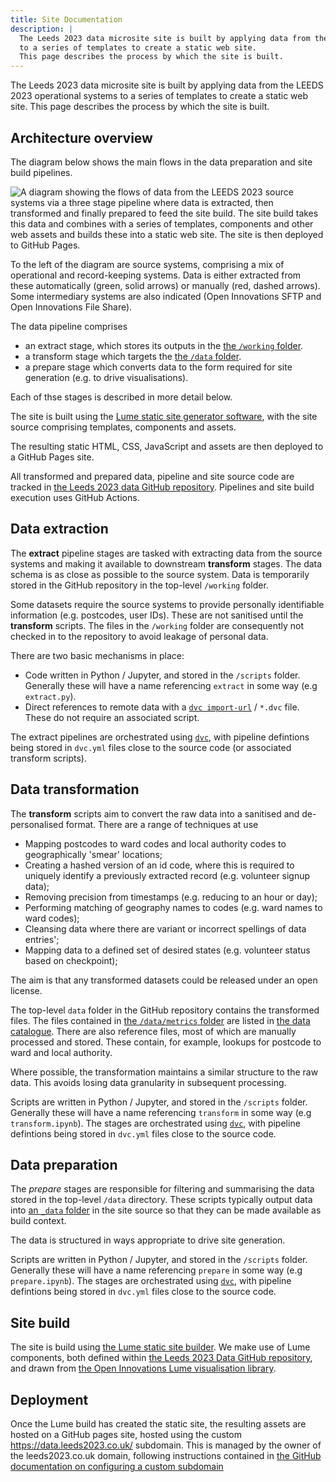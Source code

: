 ```yaml
---
title: Site Documentation
description: |
  The Leeds 2023 data microsite site is built by applying data from the LEEDS 2023 operational systems
  to a series of templates to create a static web site.
  This page describes the process by which the site is built.
---
```


The Leeds 2023 data microsite site is built by applying data from the LEEDS 2023 operational systems
to a series of templates to create a static web site.
This page describes the process by which the site is built.

## Architecture overview

The diagram below shows the main flows in the data preparation and site build pipelines.

![A diagram showing the flows of data from the LEEDS 2023 source systems via a three stage pipeline where data is extracted, then transformed and finally prepared to feed the site build. The site build takes this data and combines with a series of templates, components and other web assets and builds these into a static web site. The site is then deployed to GitHub Pages.](/assets/images/docs/architecture-overview.png)

To the left of the diagram are source systems, comprising a mix of operational and record-keeping systems. Data is either extracted from these automatically (green, solid arrows) or manually (red, dashed arrows). Some intermediary systems are also indicated (Open Innovations SFTP and Open Innovations File Share).

The data pipeline comprises

* an extract stage, which stores its outputs in the
  [the `/working` folder](https://github.com/open-innovations/leeds-2023/tree/main/working).
* a transform stage which targets the 
  [the `/data` folder](https://github.com/open-innovations/leeds-2023/tree/main/data/).
* a prepare stage which converts data to the form required
  for site generation (e.g. to drive visualisations).

Each of thse stages is described in more detail below.

The site is built using the [Lume static site generator software][LUME_LAND], with the site source comprising templates, components and assets.

The resulting static HTML, CSS, JavaScript and assets are then deployed to a GitHub Pages site.

All transformed and prepared data, pipeline and site source code are tracked in
[the Leeds 2023 data GitHub repository][L23_DATA_GITHUB].
Pipelines and site build execution uses GitHub Actions.

## Data extraction

The __extract__ pipeline stages are tasked with extracting data from the source systems
and making it available to downstream __transform__ stages.
The data schema is as close as possible to the source system.
Data is temporarily stored in the GitHub repository in the top-level `/working` folder.

Some datasets require the source systems to provide personally identifiable information
(e.g. postcodes, user IDs).
These are not sanitised until the __transform__ scripts.
The files in the `/working` folder are consequently
not checked in to the repository to avoid leakage of personal data.

There are two basic mechanisms in place:

* Code written in Python / Jupyter, and stored in the `/scripts` folder.
  Generally these will have a name referencing `extract` in some way (e.g `extract.py`).
* Direct references to remote data with a [`dvc import-url`](https://dvc.org/doc/command-reference/import-url)
  / `*.dvc` file. These do not require an associated script.

The extract pipelines are orchestrated using [`dvc`][DVC_ORG], with pipeline defintions being
stored in `dvc.yml` files close to the source code (or associated transform scripts).

## Data transformation

The __transform__ scripts aim to convert the raw data into a sanitised and de-personalised format.
There are a range of techniques at use

* Mapping postcodes to ward codes and local authority codes to geographically 'smear' locations;
* Creating a hashed version of an id code, where this is required to uniquely identify a
  previously extracted record (e.g. volunteer signup data);
* Removing precision from timestamps (e.g. reducing to an hour or day);
* Performing matching of geography names to codes (e.g. ward names to ward codes);
* Cleansing data where there are variant or incorrect spellings of data entries';
* Mapping data to a defined set of desired states (e.g. volunteer status based on checkpoint);

The aim is that any transformed datasets could be released under an open license.

The top-level `data` folder in the GitHub repository contains the transformed files.
The files contained in
[the `/data/metrics` folder](https://github.com/open-innovations/leeds-2023/tree/main/data/metrics)
are listed in [the data catalogue](/catalogue/).
There are also reference files, most of which are manually processed and stored.
These contain, for example, lookups for postcode to ward and local authority.

Where possible, the transformation maintains a similar structure to the raw data.
This avoids losing data granularity in subsequent processing.

Scripts are written in Python / Jupyter, and stored in the `/scripts` folder.
Generally these will have a name referencing `transform` in some way (e.g `transform.ipynb`).
The stages are orchestrated using [`dvc`][DVC_ORG], with pipeline defintions being
stored in `dvc.yml` files close to the source code.

## Data preparation

The _prepare_ stages are responsible for filtering and summarising the data stored in the top-level `/data` directory.
These scripts typically output data into
[an `_data` folder](https://lume.land/docs/creating-pages/shared-data/#the-_data-directories)
in the site source so that they can be made available as build context.

The data is structured in ways appropriate to drive site generation.

Scripts are written in Python / Jupyter, and stored in the `/scripts` folder.
Generally these will have a name referencing `prepare` in some way (e.g `prepare.ipynb`).
The stages are orchestrated using [`dvc`][DVC_ORG], with pipeline defintions being
stored in `dvc.yml` files close to the source code.

## Site build

The site is build using [the Lume static site builder][LUME_LAND].
We make use of Lume components, both defined within [the Leeds 2023 Data GitHub repository][L23_DATA_GITHUB],
and drawn from [the Open Innovations Lume visualisation library][OI_LUME_VIZ].

## Deployment

Once the Lume build has created the static site, the resulting assets are hosted on a GitHub pages site,
hosted using the custom <https://data.leeds2023.co.uk/> subdomain.
This is managed by the owner of the leeds2023.co.uk domain, following instructions contained in [the GitHub documentation on configuring a custom subdomain][GH_PAGES_CUSTOM_SUBDOMAIN]


[LUME_LAND]: https://lume.land/
[L23_DATA_GITHUB]: https://github.com/open-innovations/leeds-2023
[DVC_ORG]: https://dvc.org/
[OI_LUME_VIZ]: https://github.com/open-innovations/oi-lume-viz
[GH_PAGES_CUSTOM_SUBDOMAIN]: https://docs.github.com/en/pages/configuring-a-custom-domain-for-your-github-pages-site/managing-a-custom-domain-for-your-github-pages-site#configuring-a-subdomain